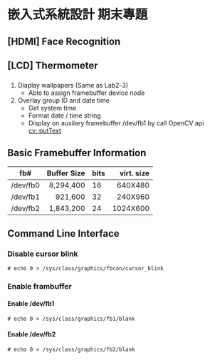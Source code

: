 # 嵌入式系統設計 期末專題


## [HDMI] Face Recognition



## [LCD] Thermometer

### 
1. Diaplay wallpapers (Same as Lab2-3)
   - Able to assign framebuffer device node
1. Overlay group ID and date time
   - Get system time
   - Format date / time string
   - Display on auxilary framebuffer /dev/fb1 by call OpenCV api [cv::putText](https://github.com/TommyLin/EmbeddedSystem2020/blob/main/project/src/osd.cpp)

## Basic Framebuffer Information
| fb#      | Buffer Size | bits | virt. size |
| -------- | ----------: | ---- | ---------: |
| /dev/fb0 |   8,294,400 |  16  |    640X480 |
| /dev/fb1 |     921,600 |  32  |    240X960 |
| /dev/fb2 |   1,843,200 |  24  |   1024X600 |

## Command Line Interface
### Disable cursor blink
`# echo 0 > /sys/class/graphics/fbcon/cursor_blink`
### Enable frambuffer
#### Enable /dev/fb1
`# echo 0 > /sys/class/graphics/fb1/blank`
#### Enable /dev/fb2
`# echo 0 > /sys/class/graphics/fb2/blank`
